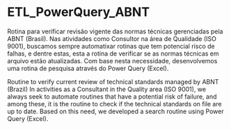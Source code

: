# ETL_PowerQuery_ABNT
Rotina para verificar revisão vigente das normas técnicas gerenciadas pela ABNT (Brasil).
Nas atividades como Consultor na área de Qualidade (ISO 9001), buscamos sempre automatixar rotinas que tem potencial risco de falhas,
e dentre estas, esta a rotina de verificar se as normas técnicas em arquivo estão atualizadas.
Com base nesta necessidade, desenvolvemos uma rotina de pesquisa através do Power Query (Excel).

Routine to verify current review of technical standards managed by ABNT (Brazil)
In activities as a Consultant in the Quality area (ISO 9001), we always seek to automate routines that have a potential risk of failure,
and among these, it is the routine to check if the technical standards on file are up to date.
Based on this need, we developed a search routine using Power Query (Excel).
